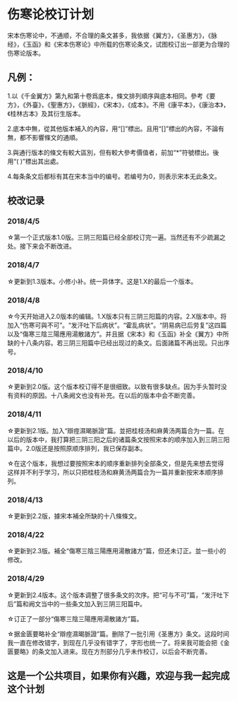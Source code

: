 # 伤寒论校订计划
宋本伤寒论中，不通顺，不合理的条文甚多，我依据《翼方》，《圣惠方》，《脉经》，《玉函》和《宋本伤寒论》中所载的伤寒论条文，试图校订出一部更为合理的伤寒论版本。

## 凡例：

1.以《千金翼方》第九和第十卷爲底本，條文排列順序與底本相同。參考《要方》，《外臺》，《聖惠方》，《脈經》，《宋本》，《成本》。不用《康平本》，《康治本》，《桂林古本》及其衍生版本。

2.底本中無，從其他版本補入的內容，用“[]”標出。且用“[]”標出的內容，不論有無，都不影響條文的通順。

3.與通行版本的條文有較大區別，但有較大參考價值者，前加“*”符號標出。後用“( )”標出其出處。

4.每条条文后都标有其在宋本当中的编号。若编号为0，则表示宋本无此条文。

## 校改记录

### 2018/4/5

☆第一个正式版本1.0版。三阴三阳篇已经全部校订完一遍。当然还有不少疏漏之处。接下来会不断改进。

### 2018/4/7

☆更新到1.3版本。小修小补。统一异体字。这是1.X的最后一个版本。

### 2018/4/8

☆今天开始进入2.0版本的编辑。1.X版本只有三阴三阳篇的内容。2.X版本中。将加入“伤寒可與不可”。“发汗吐下后病状”。“霍乱病状”。“阴易病已后劳复”这四篇以及“傷寒三陰三陽應用湯散諸方”。并且据《宋本》和《玉函》补全《翼方》中所缺的十八条内容。若三阴三阳篇中已经出现过的条文。后面諸篇不再出现。只出序号。

### 2018/4/10

☆更新到2.0版。这个版本校订得不是很细致。以致有很多缺点。因为手头暂时没有资料的原因。十八条阙文也没有补充。在以后的版本中会不断完善。

### 2018/4/11

☆更新到2.1版。加入“辯痙濕暍脈證”篇。並把桂枝汤和麻黄汤两篇合为一篇。在以后的版本中，我打算把三阴三阳之后的诸篇条文按照宋本的顺序加入到三阴三阳篇中。2.0版还是按照原顺序排列，我已保存副本。

☆在这个版本，我想过要按照宋本的顺序重新排列全部条文，但是先来想去觉得这样并不利于学习，所以只把桂枝汤和麻黄汤两篇合为一篇并重新按宋本顺序排列。

### 2018/4/13

☆更新到2.2版，據宋本補全所缺的十八條條文。

### 2018/4/22

☆更新到2.3版。補全“傷寒三陰三陽應用湯散諸方”篇，但还未订正。並一些小的修改。

### 2018/4/29

☆更新到2.4版本。这个版本调整了很多条文的次序。把“可与不可”篇，“发汗吐下后”篇和阙文当中的一些条文加入到三阴三阳篇中。

☆订正了一部分“傷寒三陰三陽應用湯散諸方”篇。

☆据金匮要略补全“辯痙濕暍脈證”篇。删除了一批引用《圣惠方》条文。这段时间我一直在修改错字，到现在几乎没有错字了，字形也统一了。将来我可能会把《金匮要略》的条文加入进来。现在方剂部分几乎未作校订，以后会不断完善。

## 这是一个公共项目，如果你有兴趣，欢迎与我一起完成这个计划
